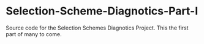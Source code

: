 # Selection-Scheme-Diagnotics-Part-I
Source code for the Selection Schemes Diagnotics Project. This the first part of many to come. 
